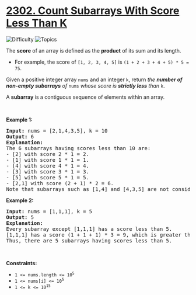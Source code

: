 # [2302. Count Subarrays With Score Less Than K](https://leetcode.com/problems/count-subarrays-with-score-less-than-k)

![Difficulty](https://img.shields.io/badge/Difficulty-Hard-blue.svg) ![Topics](https://img.shields.io/badge/Topics-Array,%20Binary%20Search,%20Sliding%20Window,%20Prefix%20Sum-orange.svg)
<br/>

<p>The <strong>score</strong> of an array is defined as the <strong>product</strong> of its sum and its length.</p>

<ul>
	<li>For example, the score of <code>[1, 2, 3, 4, 5]</code> is <code>(1 + 2 + 3 + 4 + 5) * 5 = 75</code>.</li>
</ul>

<p>Given a positive integer array <code>nums</code> and an integer <code>k</code>, return <em>the <strong>number of non-empty subarrays</strong> of</em> <code>nums</code> <em>whose score is <strong>strictly less</strong> than</em> <code>k</code>.</p>

<p>A <strong>subarray</strong> is a contiguous sequence of elements within an array.</p>

<p>&nbsp;</p>
<p><strong class="example">Example 1:</strong></p>

<pre>
<strong>Input:</strong> nums = [2,1,4,3,5], k = 10
<strong>Output:</strong> 6
<strong>Explanation:</strong>
The 6 subarrays having scores less than 10 are:
- [2] with score 2 * 1 = 2.
- [1] with score 1 * 1 = 1.
- [4] with score 4 * 1 = 4.
- [3] with score 3 * 1 = 3. 
- [5] with score 5 * 1 = 5.
- [2,1] with score (2 + 1) * 2 = 6.
Note that subarrays such as [1,4] and [4,3,5] are not considered because their scores are 10 and 36 respectively, while we need scores strictly less than 10.</pre>

<p><strong class="example">Example 2:</strong></p>

<pre>
<strong>Input:</strong> nums = [1,1,1], k = 5
<strong>Output:</strong> 5
<strong>Explanation:</strong>
Every subarray except [1,1,1] has a score less than 5.
[1,1,1] has a score (1 + 1 + 1) * 3 = 9, which is greater than 5.
Thus, there are 5 subarrays having scores less than 5.
</pre>

<p>&nbsp;</p>
<p><strong>Constraints:</strong></p>

<ul>
	<li><code>1 &lt;= nums.length &lt;= 10<sup>5</sup></code></li>
	<li><code>1 &lt;= nums[i] &lt;= 10<sup>5</sup></code></li>
	<li><code>1 &lt;= k &lt;= 10<sup>15</sup></code></li>
</ul>

